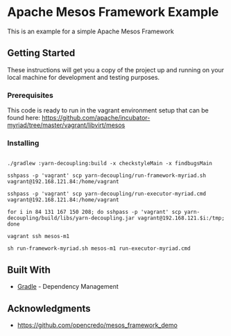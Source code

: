 # Apache Mesos Framework Example

This is an example for a simple Apache Mesos Framework

## Getting Started

These instructions will get you a copy of the project up and running on your local machine for development and testing purposes.

### Prerequisites

This code is ready to run in the vagrant environment setup that can be found here:
https://github.com/apache/incubator-myriad/tree/master/vagrant/libvirt/mesos

### Installing

```

./gradlew :yarn-decoupling:build -x checkstyleMain -x findbugsMain 

sshpass -p 'vagrant' scp yarn-decoupling/run-framework-myriad.sh vagrant@192.168.121.84:/home/vagrant

sshpass -p 'vagrant' scp yarn-decoupling/run-executor-myriad.cmd vagrant@192.168.121.84:/home/vagrant

for i in 84 131 167 150 208; do sshpass -p 'vagrant' scp yarn-decoupling/build/libs/yarn-decoupling.jar vagrant@192.168.121.$i:/tmp; done

vagrant ssh mesos-m1

sh run-framework-myriad.sh mesos-m1 run-executor-myriad.cmd
```

## Built With

* [Gradle](https://gradle.org/) - Dependency Management

## Acknowledgments

* https://github.com/opencredo/mesos_framework_demo
